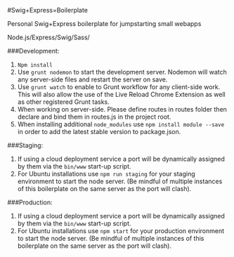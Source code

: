 #Swig+Express=Boilerplate

Personal Swig+Express boilerplate for jumpstarting small webapps

Node.js/Express/Swig/Sass/

###Development:
1. `Npm install`
2. Use  `grunt nodemon` to start the development server. Nodemon will watch any server-side files and restart the server on save.
3. Use `grunt watch` to enable to Grunt workflow for any client-side work. This will also allow the use of the Live Reload Chrome Extension as well as other registered Grunt tasks.
4. When working on server-side. Please define routes in routes folder then declare and bind them in routes.js in the project root.
5. When installing additional `node_modules` use `npm install module --save` in order to add the latest stable version to package.json.

###Staging:
1. If using a cloud deployment service a port will be dynamically assigned by them via the `bin/www` start-up script.
2. For Ubuntu installations use `npm run staging` for your staging environment to start the node server. (Be mindful of multiple instances of this boilerplate on the same server as the port will clash).


###Production:
1. If using a cloud deployment service a port will be dynamically assigned by them via the `bin/www` start-up script.
2. For Ubuntu installations use `npm start` for your production environment to start the node server. (Be mindful of multiple instances of this boilerplate on the same server as the port will clash).

